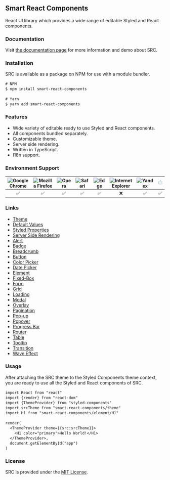 ## Smart React Components
React UI library which provides a wide range of editable Styled and React components.

### Documentation
Visit [the documentation page](https://cevadtokatli.github.io/smart-react-components) for more information and demo about SRC.

### Installation
SRC is available as a package on NPM for use with a module bundler.

```
# NPM
$ npm install smart-react-components

# Yarn
$ yarn add smart-react-components
```

### Features
* Wide variety of editable ready to use Styled and React components.
* All components bundled separately.
* Customizable theme.
* Server side rendering.
* Written in TypeScript.
* I18n support.

### Environment Support
<img src="https://raw.githubusercontent.com/alrra/browser-logos/master/src/chrome/chrome_24x24.png" title="Google Chrome" /> | <img src="https://raw.githubusercontent.com/alrra/browser-logos/master/src/firefox/firefox_24x24.png" title="Mozilla Firefox" /> | <img src="https://raw.githubusercontent.com/alrra/browser-logos/master/src/opera/opera_24x24.png" title="Opera" /> | <img src="https://raw.githubusercontent.com/alrra/browser-logos/master/src/safari-ios/safari-ios_24x24.png" title="Safari" /> | <img src="https://raw.githubusercontent.com/alrra/browser-logos/master/src/edge/edge_24x24.png" title="Edge" /> | <img src="https://raw.githubusercontent.com/alrra/browser-logos/master/src/archive/internet-explorer_9-11/internet-explorer_9-11_24x24.png" title="Internet Explorer" />  | <img src="https://raw.githubusercontent.com/alrra/browser-logos/master/src/yandex/yandex_24x24.png" title="Yandex" />  | <img src="https://raw.githubusercontent.com/alrra/browser-logos/master/src/electron/electron_24x24.png" title="Electron" />
:-: | :-: | :-: | :-: | :-: | :-: | :-: | :-:
:white_check_mark: | :white_check_mark: | :white_check_mark: | :white_check_mark: | :white_check_mark: | :x: | :white_check_mark: | :white_check_mark:

### Links
* [Theme](https://cevadtokatli.github.io/smart-react-components?page=theme)
* [Default Values](https://cevadtokatli.github.io/smart-react-components?page=default-values)
* [Styled Properties](https://cevadtokatli.github.io/smart-react-components?page=styled-properties)
* [Server Side Rendering](https://cevadtokatli.github.io/smart-react-components?page=server-side-rendering)
* [Alert](https://cevadtokatli.github.io/smart-react-components?page=components/alert)
* [Badge](https://cevadtokatli.github.io/smart-react-components?page=components/badge)
* [Breadcrumb](https://cevadtokatli.github.io/smart-react-components?page=components/breadcrumb)
* [Button](https://cevadtokatli.github.io/smart-react-components?page=components/button)
* [Color Picker](https://cevadtokatli.github.io/smart-react-components?page=components/color-picker)
* [Date Picker](https://cevadtokatli.github.io/smart-react-components?page=components/date-picker)
* [Element](https://cevadtokatli.github.io/smart-react-components?page=components/element)
* [Fixed-Box](https://cevadtokatli.github.io/smart-react-components?page=components/fixed-box)
* [Form](https://cevadtokatli.github.io/smart-react-components?page=components/form)
* [Grid](https://cevadtokatli.github.io/smart-react-components?page=components/grid)
* [Loading](https://cevadtokatli.github.io/smart-react-components?page=components/loading)
* [Modal](https://cevadtokatli.github.io/smart-react-components?page=components/modal)
* [Overlay](https://cevadtokatli.github.io/smart-react-components?page=components/overlay)
* [Pagination](https://cevadtokatli.github.io/smart-react-components?page=components/pagination)
* [Pop-up](https://cevadtokatli.github.io/smart-react-components?page=components/pop-up)
* [Popover](https://cevadtokatli.github.io/smart-react-components?page=components/popover)
* [Progress Bar](https://cevadtokatli.github.io/smart-react-components?page=components/progress-bar)
* [Router](https://cevadtokatli.github.io/smart-react-components?page=components/router)
* [Table](https://cevadtokatli.github.io/smart-react-components?page=components/table)
* [Tooltip](https://cevadtokatli.github.io/smart-react-components?page=components/tooltip)
* [Transition](https://cevadtokatli.github.io/smart-react-components?page=components/transition)
* [Wave Effect](https://cevadtokatli.github.io/smart-react-components?page=components/wave-effect)

### Usage
After attaching the SRC theme to the Styled Components theme context, you are ready to use all the Styled and React components of SRC.
```
import React from "react"
import {render} from "react-dom"
import {ThemeProvider} from "styled-components"
import srcTheme from "smart-react-components/theme"
import H1 from "smart-react-components/element/H1"

render(
  <ThemeProvider theme={{src:srcTheme}}>
    <H1 color="primary">Hello World!</H1>
  </ThemeProvider>,
  document.getElementById("app")
)
```

### License
SRC is provided under the [MIT License](https://opensource.org/licenses/MIT).